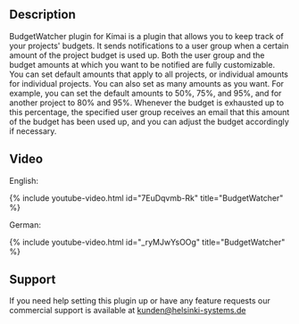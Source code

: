 ## Description

BudgetWatcher plugin for Kimai is a plugin that allows you to keep track of your projects' budgets. It sends notifications to a user group when a certain amount of the project budget is used up. Both the user group and the budget amounts at which you want to be notified are fully customizable. You can set default amounts that apply to all projects, or individual amounts for individual projects. You can also set as many amounts as you want.
For example, you can set the default amounts to 50%, 75%, and 95%, and for another project to 80% and 95%. Whenever the budget is exhausted up to this percentage, the specified user group receives an email that this amount of the budget has been used up, and you can adjust the budget accordingly if necessary.

## Video

English:

{% include youtube-video.html id="7EuDqvmb-Rk" title="BudgetWatcher" %}

German:

{% include youtube-video.html id="_ryMJwYsOOg" title="BudgetWatcher" %}

## Support

If you need help setting this plugin up or have any feature requests our commercial support is available at [kunden@helsinki-systems.de](mailto:kunden@helsinki-systems.de)

